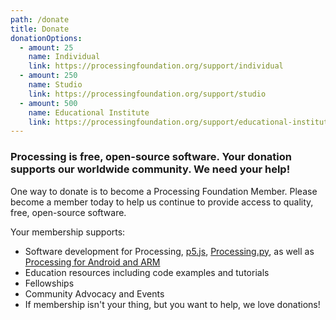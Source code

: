 ```yaml
---
path: /donate
title: Donate
donationOptions:
  - amount: 25
    name: Individual
    link: https://processingfoundation.org/support/individual
  - amount: 250
    name: Studio
    link: https://processingfoundation.org/support/studio
  - amount: 500
    name: Educational Institute
    link: https://processingfoundation.org/support/educational-institution
---
```

### Processing is free, open-source software. Your donation supports our worldwide community. We need your help!
One way to donate is to become a Processing Foundation Member. Please become a member today to help us continue to provide access to quality, free, open-source software.

Your membership supports:

* Software development for Processing, [p5.js](https://p5js.org/), [Processing.py](http://py.processing.org/), as well as [Processing for Android and ARM](http://android.processing.org/)
* Education resources including code examples and tutorials
* Fellowships
* Community Advocacy and Events
* If membership isn't your thing, but you want to help, we love donations!
